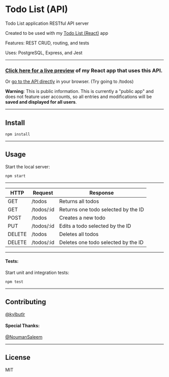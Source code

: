 # Todo List (API)

Todo List application RESTful API server

Created to be used with my [Todo List (React)](https://github.com/kylbutlr/todo-list-react) app

Features: REST CRUD, routing, and tests

Uses: PostgreSQL, Express, and Jest

***

### [Click here for a live preview](https://kylbutlr-todos-react.herokuapp.com/) of my React app that uses this API.

Or [go to the API directly](https://kylbutlr-todos-api.herokuapp.com) in your browser. (Try going to /todos)

**Warning**: This is public information. This is currently a "public app" and does not feature user accounts, so all entries and modifications will be **saved and displayed for all users**.

***

## Install

```shell
npm install
```

***

## Usage

Start the local server:

```shell
npm start
```

***


| HTTP   | Request    | Response                            |
| ------ | ---------- | ----------------------------------- |
| GET    | /todos     | Returns all todos                   |
| GET    | /todos/:id | Returns one todo selected by the ID |
| POST   | /todos     | Creates a new todo                  |
| PUT    | /todos/:id | Edits a todo selected by the ID     |
| DELETE | /todos     | Deletes all todos                   |
| DELETE | /todos/:id | Deletes one todo selected by the ID |

***

#### Tests:

Start unit and integration tests:

```shell
npm test
```

***

## Contributing

[@kylbutlr](https://github.com/kylbutlr)

#### Special Thanks: 

[@NoumanSaleem](https://github.com/NoumanSaleem)

***

## License

MIT
